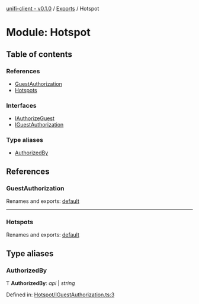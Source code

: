 [unifi-client - v0.1.0](../README.md) / [Exports](../modules.md) / Hotspot

# Module: Hotspot

## Table of contents

### References

- [GuestAuthorization](hotspot.md#guestauthorization)
- [Hotspots](hotspot.md#hotspots)

### Interfaces

- [IAuthorizeGuest](../interfaces/hotspot.iauthorizeguest.md)
- [IGuestAuthorization](../interfaces/hotspot.iguestauthorization.md)

### Type aliases

- [AuthorizedBy](hotspot.md#authorizedby)

## References

### GuestAuthorization

Renames and exports: [default](../classes/hotspot_guestauthorization.default.md)

___

### Hotspots

Renames and exports: [default](../classes/hotspot_hotspots.default.md)

## Type aliases

### AuthorizedBy

Ƭ **AuthorizedBy**: *api* \| *string*

Defined in: [Hotspot/IGuestAuthorization.ts:3](https://github.com/thib3113/unifi-client/blob/963dbf0/src/Hotspot/IGuestAuthorization.ts#L3)
